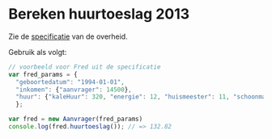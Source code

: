 # Bereken huurtoeslag 2013

Zie de [specificatie](http://download.belastingdienst.nl/toeslagen/docs/berekening_huurtoeslag_tg0831z33fd.pdf) van de overheid.

Gebruik als volgt:

```javascript
// voorbeeld voor Fred uit de specificatie
var fred_params = {
  "geboortedatum": "1994-01-01",
  "inkomen": {"aanvrager": 14500},
  "huur": {"kaleHuur": 320, "energie": 12, "huismeester": 11, "schoonmaak": 15, "ruimten": 0},
  };

var fred = new Aanvrager(fred_params)
console.log(fred.huurtoeslag()); // => 132.82

```